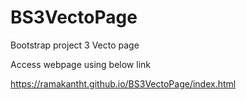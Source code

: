# BS3VectoPage
Bootstrap project 3 Vecto page

Access webpage using below link

https://ramakantht.github.io/BS3VectoPage/index.html
